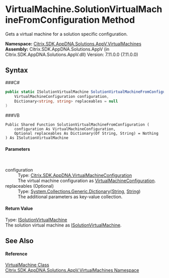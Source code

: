 # VirtualMachine.SolutionVirtualMachineFromConfiguration Method 
 

Gets a virtual machine for a solution specific configuration.

**Namespace:**&nbsp;<a href="N_Citrix_SDK_AppDNA_Solutions_AppV_VirtualMachines">Citrix.SDK.AppDNA.Solutions.AppV.VirtualMachines</a><br />**Assembly:**&nbsp;Citrix.SDK.AppDNA.Solutions.AppV (in Citrix.SDK.AppDNA.Solutions.AppV.dll) Version: 7.11.0.0 (7.11.0.0)

## Syntax

###C#
```csharp
public static ISolutionVirtualMachine SolutionVirtualMachineFromConfiguration(
	VirtualMachineConfiguration configuration,
	Dictionary<string, string> replaceables = null
)
```

###VB
```vbnet
Public Shared Function SolutionVirtualMachineFromConfiguration ( 
	configuration As VirtualMachineConfiguration,
	Optional replaceables As Dictionary(Of String, String) = Nothing
) As ISolutionVirtualMachine
```


#### Parameters
&nbsp;<dl><dt>configuration</dt><dd>Type: <a href="T_Citrix_SDK_AppDNA_VirtualMachineConfiguration">Citrix.SDK.AppDNA.VirtualMachineConfiguration</a><br />The virtual machine configuration as <a href="T_Citrix_SDK_AppDNA_VirtualMachineConfiguration">VirtualMachineConfiguration</a>.</dd><dt>replaceables (Optional)</dt><dd>Type: <a href="http://msdn2.microsoft.com/en-us/library/xfhwa508" target="_blank">System.Collections.Generic.Dictionary</a>(<a href="http://msdn2.microsoft.com/en-us/library/s1wwdcbf" target="_blank">String</a>, <a href="http://msdn2.microsoft.com/en-us/library/s1wwdcbf" target="_blank">String</a>)<br />The additional parameters as key-value collection.</dd></dl>

#### Return Value
Type: <a href="T_Citrix_SDK_AppDNA_Solutions_AppV_VirtualMachines_ISolutionVirtualMachine">ISolutionVirtualMachine</a><br />The solution virtual machine as <a href="T_Citrix_SDK_AppDNA_Solutions_AppV_VirtualMachines_ISolutionVirtualMachine">ISolutionVirtualMachine</a>.

## See Also


#### Reference
<a href="T_Citrix_SDK_AppDNA_Solutions_AppV_VirtualMachines_VirtualMachine">VirtualMachine Class</a><br /><a href="N_Citrix_SDK_AppDNA_Solutions_AppV_VirtualMachines">Citrix.SDK.AppDNA.Solutions.AppV.VirtualMachines Namespace</a><br />